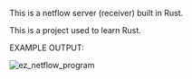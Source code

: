 This is a netflow server (receiver) built in Rust.

This is a project used to learn Rust.


EXAMPLE OUTPUT:

![ez_netflow_program](https://github.com/user-attachments/assets/d2cb4223-994a-4a0c-ba5c-5f0f081fb46b)


